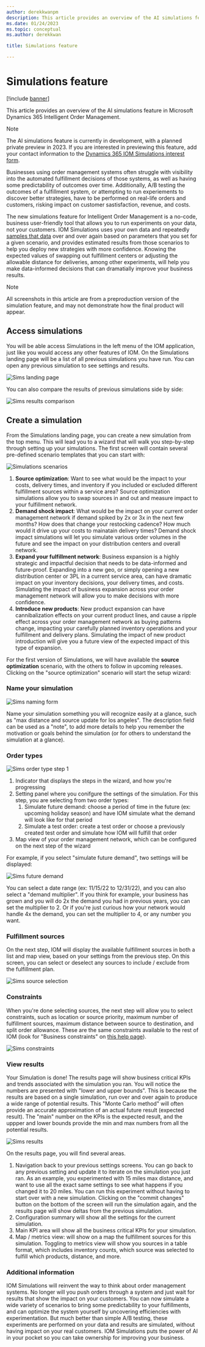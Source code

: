```yaml
---
author: derekkwanpm
description: This article provides an overview of the AI simulations feature in Microsoft Dynamics 365 Intelligent Order Management.
ms.date: 01/24/2023
ms.topic: conceptual
ms.author: derekkwan

title: Simulations feature

---
```


# Simulations feature

[!include [banner](includes/banner.md)]

This article provides an overview of the AI simulations feature in Microsoft Dynamics 365 Intelligent Order Management.

> [!NOTE]
> The AI simulations feature is currently in development, with a planned private preview in 2023. If you are interested in previewing this feature, add your contact information to the [Dynamics 365 IOM Simulations interest form](https://forms.office.com/Pages/ResponsePage.aspx?id=v4j5cvGGr0GRqy180BHbR7PfTHWf5-FKvJrqC3rlH_NUMENXVVdFWlNKWEtDR082NEFVVE5VRjVZTi4u).

Businesses using order management systems often struggle with visibility into the automated fulfillment decisions of those systems, as well as having some predictability of outcomes over time. Additionally, A/B testing the outcomes of a fulfillment system, or attempting to run experiements to discover better strategies, have to be performed on real-life orders and customers, risking impact on customer sastisfaction, revenue, and costs.

The new simulations feature for Intelligent Order Management is a no-code, business user-friendly tool that allows you to run experiments on your data, not your customers. IOM Simulations uses your own data and repeatedly [samples that data](https://en.wikipedia.org/wiki/Monte_Carlo_method) over and over again based on parameters that you set for a given scenario, and provides estimated results from those scenarios to help you deploy new strategies with more confidence. Knowing the expected values of swapping out fulfillment centers or adjusting the allowable distance for deliveries, among other experiments, will help you make data-informed decisions that can dramatially improve your business results.

> [!NOTE]
> All screenshots in this article are from a preproduction version of the simulation feature, and may not demonstrate how the final product will appear.

## Access simulations

You will be able access Simulations in the left menu of the IOM application, just like you would access any other features of IOM. On the Simulations landing page will be a list of all previous simulations you have run. You can open any previous simulation to see settings and results.

![Sims landing page](media/sims_landing.png)

You can also compare the results of previous simulations side by side:

![Sims results comparison](media/sims_compare.png)

## Create a simulation

From the Simulations landing page, you can create a new simulation from the top menu. This will lead you to a wizard that will walk you step-by-step through setting up your simulations. The first screen will contain several pre-defined scenario templates that you can start with:

![Simulations scenarios](media/sims_scenarios.png)

1. **Source optimization**: Want to see what would be the impact to your costs, delivery times, and inventory if you included or excluded different fulfillment sources within a service area? Source optimization simulations allow you to swap sources in and out and measure impact to your fulfillment network. 
2. **Demand shock impact**: What would be the impact on your current order management network if demand spiked by 2x or 3x in the next few months? How does that change your restocking cadence? How much would it drive up your costs to mainatain delivery times? Demand shock impact simulations will let you simulate various order volumes in the future and see the impact on your distribution centers and overall network. 
3. **Expand your fulfillment network**: Business expansion is a highly strategic and impactful decision that needs to be data-informed and future-proof. Expanding into a new geo, or simply opening a new distribution center or 3PL in a current service area, can have dramatic impact on your inventory decisions, your delivery times, and costs. Simulating the impact of business expansion across your order management network will allow you to make decisions with more confidence.  
4. **Introduce new products**: New product expansion can have cannibalization effects on your current product lines, and cause a ripple effect across your order management network as buying patterns change, impacting your carefully planned inventory operations and your fulfillment and delivery plans. Simulating the impact of new product introduction will give you a future view of the expected impact of this type of expansion. 

For the first version of Simulations, we will have available the **source optimization** scenario, with the others to follow in upcoming releases. Clicking on the "source optimization" scenario will start the setup wizard:

### Name your simulation

![Sims naming form](media/sim_name.png)

Name your simulation something you will recognize easily at a glance, such as "max distance and source update for los angeles". The description field can be used as a "note", to add more details to help you remember the motivation or goals behind the simulation (or for others to understand the simulation at a glance). 

### Order types

![Sims order type step 1](media/sims_order_type1.png)

1. Indicator that displays the steps in the wizard, and how you're progressing
2. Setting panel where you conifgure the settings of the simulation. For this step, you are selecting from two order types: 
    1. Simulate future demand: choose a period of time in the future (ex: upcoming holiday season) and have IOM simulate what the demand will look like for that period
    2. Simulate a test order: create a test order or choose a previously created test order and simulate how IOM will fulfill that order
3. Map view of your order management network, which can be configured on the next step of the wizard 

For example, if you select "simulate future demand", two settings will be displayed:

![Sims future demand](media/sims_future_demand.png)

You can select a date range (ex: 11/15/22 to 12/31/22), and you can also select a "demand multiplier". If you think for example, your business has grown and you will do 2x the demand you had in previous years, you can set the multiplier to 2. Or if you're just curious how your network would handle 4x the demand, you can set the multiplier to 4, or any number you want.

### Fulfillment sources

On the next step, IOM will display the available fulfillment sources in both a list and map view, based on your settings from the previous step. On this screen, you can select or deselect any sources to include / exclude from the fulfillment plan.

![Sims source selection](media/sims_sources.png)

### Constraints

When you're done selecting sources, the next step will allow you to select constraints, such as location or source priority, maximum number of fulfillment sources, maximum distance between source to destination, and split order allowance. These are the same constraints available to the rest of IOM (look for "Business constraints" on [this help page](ifo.md)). 

![Sims constraints](media/sims_constraints.png)

### View results

Your Simulation is done! The results page will show business critical KPIs and trends associated with the simulation you ran. You will notice the numbers are presented with "lower and upper bounds". This is because the results are based on a single simulation, run over and over again to produce a wide range of potential results. This "Monte Carlo method" will often provide an accurate approximation of an actual future result (expected result). The "main" number on the KPIs is the expected result, and the uppper and lower bounds provide the min and max numbers from all the potential results. 

![Sims results](media/sims_results.png)

On the results page, you will find several areas.

1. Navigation back to your previous settings screens. You can go back to any previous setting and update it to iterate on the simulation you just ran. As an example, you experimented with 15 miles max distance, and want to use all the exact same settings to see what happens if you changed it to 20 miles. You can run this experiment without having to start over with a new simulation. Clicking on the "commit changes" button on the bottom of the screen will run the simulation again, and the results page will show deltas from the previous simulation.
2. Configuration summary will show all the settings for the current simulation.
3. Main KPI area will show all the business critical KPIs for your simulation.
4. Map / metrics view: will show on a map the fulfillment sources for this simulation. Toggling to metrics view will show you sources in a table format, which includes inventory counts, which source was selected to fulfill which products, distance, and more.

### Additional information

IOM Simulations will reinvent the way to think about order management systems. No longer will you push orders through a system and just wait for results that show the impact on your customers. You can now simulate a wide variety of scenarios to bring some predictability to your fulfillments, and can optimize the system yourself by uncovering efficiencies with experimentation. But much better than simple A/B testing, these experiments are performed on your data and results are simulated, without having impact on your real customers. IOM Simulations puts the power of AI in your pocket so you can take ownership for improving your business.




